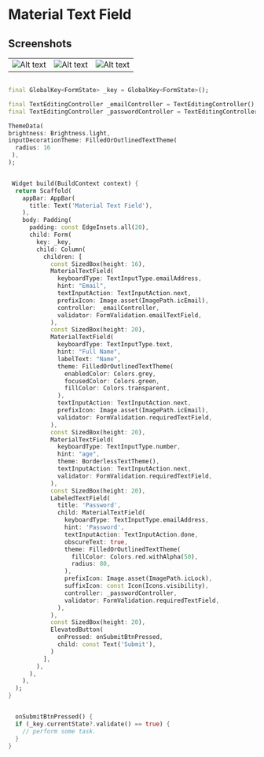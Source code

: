 # Material Text Field

## Screenshots

|                                                                        |                                                                  |                                                                   |
|:----------------------------------------------------------------------:|:----------------------------------------------------------------:|:-----------------------------------------------------------------------|
| ![Alt text](https://user-images.githubusercontent.com/93918747/225885735-061511b1-11cb-469f-9c4d-e18cb2f0a5e5.png) | ![Alt text](https://user-images.githubusercontent.com/93918747/225885922-6a11a1b1-e3a0-4586-8d7d-b229f964d444.png) | ![Alt text](https://user-images.githubusercontent.com/93918747/225886138-0712113d-9813-4d90-b50b-3c25407febcf.png) |

  ```dart
  
final GlobalKey<FormState> _key = GlobalKey<FormState>();

final TextEditingController _emailController = TextEditingController();
final TextEditingController _passwordController = TextEditingController();
  
```  
  ```dart
ThemeData(
  brightness: Brightness.light,
  inputDecorationTheme: FilledOrOutlinedTextTheme(
    radius: 16
   ),
);

```  

  ```dart

   Widget build(BuildContext context) {
    return Scaffold(
      appBar: AppBar(
        title: Text('Material Text Field'),
      ),
      body: Padding(
        padding: const EdgeInsets.all(20),
        child: Form(
          key: _key,
          child: Column(
            children: [
              const SizedBox(height: 16),
              MaterialTextField(
                keyboardType: TextInputType.emailAddress,
                hint: "Email",
                textInputAction: TextInputAction.next,
                prefixIcon: Image.asset(ImagePath.icEmail),
                controller: _emailController,
                validator: FormValidation.emailTextField,
              ),
              const SizedBox(height: 20),
              MaterialTextField(
                keyboardType: TextInputType.text,
                hint: "Full Name",
                labelText: "Name",
                theme: FilledOrOutlinedTextTheme(
                  enabledColor: Colors.grey,
                  focusedColor: Colors.green,
                  fillColor: Colors.transparent,
                ),
                textInputAction: TextInputAction.next,
                prefixIcon: Image.asset(ImagePath.icEmail),
                validator: FormValidation.requiredTextField,
              ),
              const SizedBox(height: 20),
              MaterialTextField(
                keyboardType: TextInputType.number,
                hint: "age",
                theme: BorderlessTextTheme(),
                textInputAction: TextInputAction.next,
                validator: FormValidation.requiredTextField,
              ),
              const SizedBox(height: 20),
              LabeledTextField(
                title: 'Password',
                child: MaterialTextField(
                  keyboardType: TextInputType.emailAddress,
                  hint: 'Password',
                  textInputAction: TextInputAction.done,
                  obscureText: true,
                  theme: FilledOrOutlinedTextTheme(
                    fillColor: Colors.red.withAlpha(50),
                    radius: 80,
                  ),
                  prefixIcon: Image.asset(ImagePath.icLock),
                  suffixIcon: const Icon(Icons.visibility),
                  controller: _passwordController,
                  validator: FormValidation.requiredTextField,
                ),
              ),
              const SizedBox(height: 20),
              ElevatedButton(
                onPressed: onSubmitBtnPressed,
                child: const Text('Submit'),
              )
            ],
          ),
        ),
      ),
    );
  }

```  

  ```dart
  
    onSubmitBtnPressed() {
    if (_key.currentState?.validate() == true) {
      // perform some task.
    }
  }
  
```    
